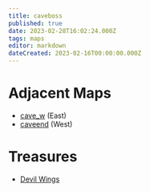 ```yaml
---
title: caveboss
published: true
date: 2023-02-28T16:02:24.000Z
tags: maps
editor: markdown
dateCreated: 2023-02-16T00:00:00.000Z
---
```



# Adjacent Maps
 * [cave_w](/maps/cave_w) (East)
 * [caveend](/maps/caveend) (West)

# Treasures
 * [Devil Wings](/items/devil-wings)
